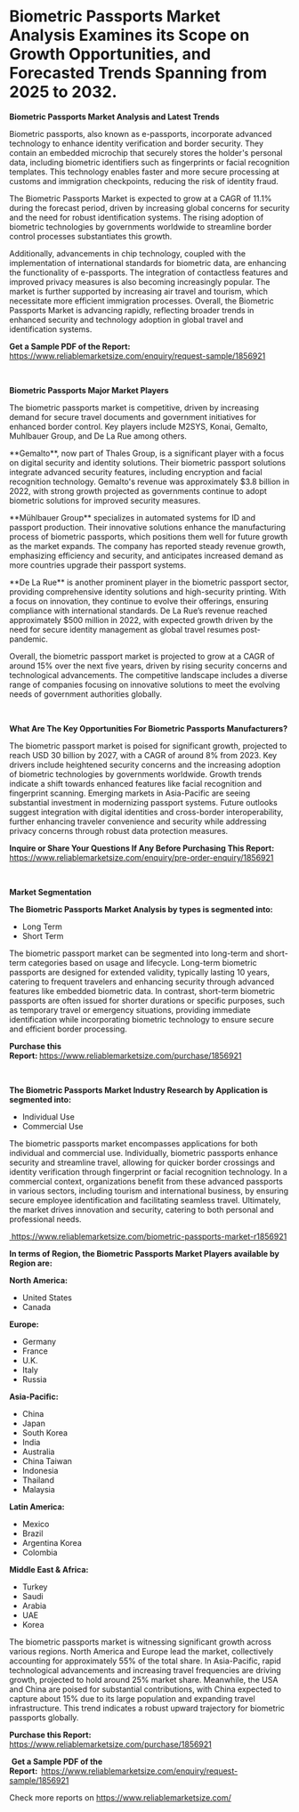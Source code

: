 <p><h1>Biometric Passports Market Analysis Examines its Scope on Growth Opportunities, and Forecasted Trends Spanning from 2025 to 2032.</h1></p><p><strong>Biometric Passports Market Analysis and Latest Trends</strong></p>
<p><p>Biometric passports, also known as e-passports, incorporate advanced technology to enhance identity verification and border security. They contain an embedded microchip that securely stores the holder's personal data, including biometric identifiers such as fingerprints or facial recognition templates. This technology enables faster and more secure processing at customs and immigration checkpoints, reducing the risk of identity fraud.</p><p>The Biometric Passports Market is expected to grow at a CAGR of 11.1% during the forecast period, driven by increasing global concerns for security and the need for robust identification systems. The rising adoption of biometric technologies by governments worldwide to streamline border control processes substantiates this growth. </p><p>Additionally, advancements in chip technology, coupled with the implementation of international standards for biometric data, are enhancing the functionality of e-passports. The integration of contactless features and improved privacy measures is also becoming increasingly popular. The market is further supported by increasing air travel and tourism, which necessitate more efficient immigration processes. Overall, the Biometric Passports Market is advancing rapidly, reflecting broader trends in enhanced security and technology adoption in global travel and identification systems.</p></p>
<p><strong>Get a Sample PDF of the Report:&nbsp;</strong> <a href="https://www.reliablemarketsize.com/enquiry/request-sample/1856921?utm_campaign=1103&utm_medium=2&utm_source=Github&utm_content=ia&utm_term=10032025&utm_id=biometric-passports">https://www.reliablemarketsize.com/enquiry/request-sample/1856921</a></p>
<p>&nbsp;</p>
<p><strong>Biometric Passports Major Market Players</strong></p>
<p><p>The biometric passports market is competitive, driven by increasing demand for secure travel documents and government initiatives for enhanced border control. Key players include M2SYS, Konai, Gemalto, Muhlbauer Group, and De La Rue among others.</p><p>**Gemalto**, now part of Thales Group, is a significant player with a focus on digital security and identity solutions. Their biometric passport solutions integrate advanced security features, including encryption and facial recognition technology. Gemalto's revenue was approximately $3.8 billion in 2022, with strong growth projected as governments continue to adopt biometric solutions for improved security measures.</p><p>**Mühlbauer Group** specializes in automated systems for ID and passport production. Their innovative solutions enhance the manufacturing process of biometric passports, which positions them well for future growth as the market expands. The company has reported steady revenue growth, emphasizing efficiency and security, and anticipates increased demand as more countries upgrade their passport systems.</p><p>**De La Rue** is another prominent player in the biometric passport sector, providing comprehensive identity solutions and high-security printing. With a focus on innovation, they continue to evolve their offerings, ensuring compliance with international standards. De La Rue’s revenue reached approximately $500 million in 2022, with expected growth driven by the need for secure identity management as global travel resumes post-pandemic.</p><p>Overall, the biometric passport market is projected to grow at a CAGR of around 15% over the next five years, driven by rising security concerns and technological advancements. The competitive landscape includes a diverse range of companies focusing on innovative solutions to meet the evolving needs of government authorities globally.</p></p>
<p>&nbsp;</p>
<p><strong>What Are The Key Opportunities For Biometric Passports Manufacturers?</strong></p>
<p><p>The biometric passport market is poised for significant growth, projected to reach USD 30 billion by 2027, with a CAGR of around 8% from 2023. Key drivers include heightened security concerns and the increasing adoption of biometric technologies by governments worldwide. Growth trends indicate a shift towards enhanced features like facial recognition and fingerprint scanning. Emerging markets in Asia-Pacific are seeing substantial investment in modernizing passport systems. Future outlooks suggest integration with digital identities and cross-border interoperability, further enhancing traveler convenience and security while addressing privacy concerns through robust data protection measures.</p></p>
<p><strong>Inquire or Share Your Questions If Any Before Purchasing This Report:</strong> <a href="https://www.reliablemarketsize.com/enquiry/pre-order-enquiry/1856921?utm_campaign=1103&utm_medium=2&utm_source=Github&utm_content=ia&utm_term=10032025&utm_id=biometric-passports">https://www.reliablemarketsize.com/enquiry/pre-order-enquiry/1856921</a></p>
<p>&nbsp;</p>
<p><strong>Market Segmentation</strong></p>
<p><strong>The Biometric Passports Market Analysis by types is segmented into:</strong></p>
<p><ul><li>Long Term</li><li>Short Term</li></ul></p>
<p><p>The biometric passport market can be segmented into long-term and short-term categories based on usage and lifecycle. Long-term biometric passports are designed for extended validity, typically lasting 10 years, catering to frequent travelers and enhancing security through advanced features like embedded biometric data. In contrast, short-term biometric passports are often issued for shorter durations or specific purposes, such as temporary travel or emergency situations, providing immediate identification while incorporating biometric technology to ensure secure and efficient border processing.</p></p>
<p><strong>Purchase this Report:&nbsp;</strong><a href="https://www.reliablemarketsize.com/purchase/1856921?utm_campaign=1103&utm_medium=2&utm_source=Github&utm_content=ia&utm_term=10032025&utm_id=biometric-passports">https://www.reliablemarketsize.com/purchase/1856921</a></p>
<p>&nbsp;</p>
<p><strong>The Biometric Passports Market Industry Research by Application is segmented into:</strong></p>
<p><ul><li>Individual Use</li><li>Commercial Use</li></ul></p>
<p><p>The biometric passports market encompasses applications for both individual and commercial use. Individually, biometric passports enhance security and streamline travel, allowing for quicker border crossings and identity verification through fingerprint or facial recognition technology. In a commercial context, organizations benefit from these advanced passports in various sectors, including tourism and international business, by ensuring secure employee identification and facilitating seamless travel. Ultimately, the market drives innovation and security, catering to both personal and professional needs.</p></p>
<p><a href="https://www.reliablemarketsize.com/biometric-passports-market-r1856921?utm_campaign=1103&utm_medium=2&utm_source=Github&utm_content=ia&utm_term=10032025&utm_id=biometric-passports">&nbsp;https://www.reliablemarketsize.com/biometric-passports-market-r1856921</a></p>
<p><strong>In terms of Region, the Biometric Passports Market Players available by Region are:</strong></p>
<p>
    <p> <strong> North America: </strong>
        <ul>
            <li>United States</li>
            <li>Canada</li>
        </ul>
        </p> 
    <p> <strong> Europe: </strong>
        <ul>
            <li>Germany</li>
            <li>France</li>
            <li>U.K.</li>
            <li>Italy</li>
            <li>Russia</li>
        </ul>
        </p> 
    <p> <strong> Asia-Pacific: </strong>
        <ul>
            <li>China</li>
            <li>Japan</li>
            <li>South Korea</li>
            <li>India</li>
            <li>Australia</li>
            <li>China Taiwan</li>
            <li>Indonesia</li>
            <li>Thailand</li>
            <li>Malaysia</li>
        </ul>
        </p> 
    <p> <strong> Latin America: </strong>
        <ul>
            <li>Mexico</li>
            <li>Brazil</li>
            <li>Argentina Korea</li>
            <li>Colombia</li>
        </ul>
        </p> 
    <p> <strong> Middle East & Africa: </strong>
        <ul>
            <li>Turkey</li>
            <li>Saudi</li>
            <li>Arabia</li>
            <li>UAE</li>
            <li>Korea</li>
        </ul>
    </p>
    </p>
<p><p>The biometric passports market is witnessing significant growth across various regions. North America and Europe lead the market, collectively accounting for approximately 55% of the total share. In Asia-Pacific, rapid technological advancements and increasing travel frequencies are driving growth, projected to hold around 25% market share. Meanwhile, the USA and China are poised for substantial contributions, with China expected to capture about 15% due to its large population and expanding travel infrastructure. This trend indicates a robust upward trajectory for biometric passports globally.</p></p>
<p><strong>Purchase this Report: </strong><a href="https://www.reliablemarketsize.com/purchase/1856921?utm_campaign=1103&utm_medium=2&utm_source=Github&utm_content=ia&utm_term=10032025&utm_id=biometric-passports">https://www.reliablemarketsize.com/purchase/1856921</a></p>
<p>&nbsp;<strong>Get a Sample PDF of the Report:&nbsp;&nbsp;</strong><a href="https://www.reliablemarketsize.com/enquiry/request-sample/1856921?utm_campaign=1103&utm_medium=2&utm_source=Github&utm_content=ia&utm_term=10032025&utm_id=biometric-passports">https://www.reliablemarketsize.com/enquiry/request-sample/1856921</a></p>
<p><strong></strong></p>
<p>Check more reports on <a href="https://www.reliablemarketsize.com/?utm_campaign=1103&utm_medium=2&utm_source=Github&utm_content=ia&utm_term=10032025&utm_id=biometric-passports">https://www.reliablemarketsize.com/</a></p>